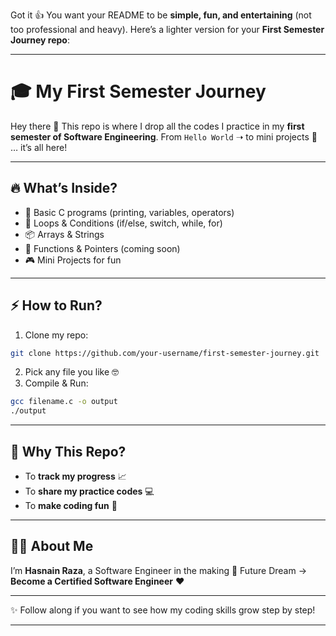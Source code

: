 Got it 👍 You want your README to be **simple, fun, and entertaining** (not too professional and heavy).
Here’s a lighter version for your **First Semester Journey repo**:

---

# 🎓 My First Semester Journey

Hey there 👋
This repo is where I drop all the codes I practice in my **first semester of Software Engineering**.
From `Hello World` ➝ to mini projects 🚀 … it’s all here!

---

## 🔥 What’s Inside?

* 📝 Basic C programs (printing, variables, operators)
* 🔄 Loops & Conditions (if/else, switch, while, for)
* 📦 Arrays & Strings
* 🎯 Functions & Pointers (coming soon)
* 🎮 Mini Projects for fun

---

## ⚡ How to Run?

1. Clone my repo:

```bash
git clone https://github.com/your-username/first-semester-journey.git
```

2. Pick any file you like 🤓
3. Compile & Run:

```bash
gcc filename.c -o output
./output
```

---

## 🎯 Why This Repo?

* To **track my progress** 📈
* To **share my practice codes** 💻
* To **make coding fun** 🎉

---

## 👨‍💻 About Me

I’m **Hasnain Raza**, a Software Engineer in the making 🚀
Future Dream → **Become a Certified Software Engineer** ❤️

---

✨ Follow along if you want to see how my coding skills grow step by step!

---

